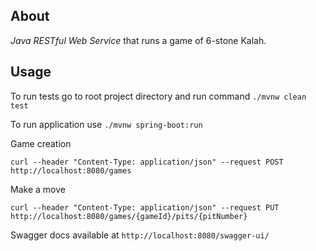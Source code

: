 ## About
*Java RESTful Web Service* that runs a game of 6-stone Kalah.

## Usage
To run tests go to root project directory and run command `./mvnw clean test`

To run application use `./mvnw spring-boot:run`

Game creation
```
curl --header "Content-Type: application/json" --request POST http://localhost:8080/games
```

Make a move
```
curl --header "Content-Type: application/json" --request PUT http://localhost:8080/games/{gameId}/pits/{pitNumber}
```

Swagger docs available at `http://localhost:8080/swagger-ui/`